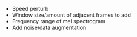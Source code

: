 - Speed perturb
- Window size/amount of adjacent frames to add
- Frequency range of mel spectrogram
- Add noise/data augmentation